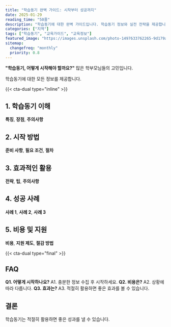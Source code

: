 ```yaml
---
title: "학습동기 완벽 가이드: 시작부터 성공까지"
date: 2025-01-29
reading_time: "50줄"
description: "학습동기에 대한 완벽 가이드입니다. 학습동기 정보와 실전 전략을 제공합니다."
categories: ["지역"]
tags: ["학습동기", "교육가이드", "교육정보"]
featured_image: "https://images.unsplash.com/photo-1497633762265-9d179a990aa6?auto=format&fit=crop&q=80"
sitemap:
  changefreq: "monthly"
  priority: 0.8
---
```


**"학습동기, 어떻게 시작해야 할까요?"** 많은 학부모님들의 고민입니다.

학습동기에 대한 모든 정보를 제공합니다.

{{< cta-dual type="inline" >}}

## 1. 학습동기 이해

**특징**, **장점**, **주의사항**

## 2. 시작 방법

**준비 사항**, **필요 조건**, **절차**

## 3. 효과적인 활용

**전략**, **팁**, **주의사항**

## 4. 성공 사례

**사례 1**, **사례 2**, **사례 3**

## 5. 비용 및 지원

**비용**, **지원 제도**, **절감 방법**

{{< cta-dual type="final" >}}

## FAQ

**Q1. 어떻게 시작하나요?** A1. 충분한 정보 수집 후 시작하세요.
**Q2. 비용은?** A2. 상황에 따라 다릅니다.
**Q3. 효과는?** A3. 적절히 활용하면 좋은 효과를 볼 수 있습니다.

## 결론

학습동기는 적절히 활용하면 좋은 성과를 낼 수 있습니다.
